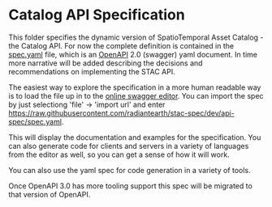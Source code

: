 
# Catalog API Specification

This folder specifies the dynamic version of SpatioTemporal Asset Catalog - the Catalog API. For now the complete
definition is contained in the [spec.yaml](spec.yaml) file, which is an [OpenAPI](http://openapis.org) 2.0 (swagger)
yaml document. In time more narrative will be added describing the decisions and recommendations on implementing
the STAC API.

The easiest way to explore the specification in a more human readable way is to load the file up in to the 
[online swagger editor](http://editor.swagger.io). You can import the spec by just selectiong 'file' -> 
'import url' and enter <https://raw.githubusercontent.com/radiantearth/stac-spec/dev/api-spec/spec.yaml>. 

This will display the documentation and examples for the specification. You can also generate code for
clients and servers in a variety of languages from the editor as well, so you can get a sense of how it 
will work.

You can also use the yaml spec for code generation in a variety of tools.

Once OpenAPI 3.0 has more tooling support this spec will be migrated to that version of OpenAPI.